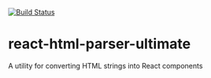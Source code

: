 [![Build Status](https://travis-ci.com/JoakimSM/react-html-parser-ultimate.svg?branch=master)](https://travis-ci.com/JoakimSM/react-html-parser-ultimate)

# react-html-parser-ultimate
A utility for converting HTML strings into React components
